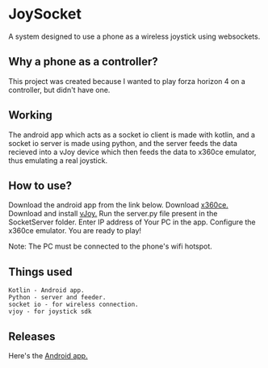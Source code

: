# JoySocket

A system designed to use a phone as a wireless joystick using websockets.


## Why a phone as a controller?

This project was created because I wanted to play forza horizon 4 on a controller, but didn't have one.

## Working

The android app which acts as a socket io client is made with kotlin, and a socket io server is made using python, and the server feeds the data recieved into a vJoy device which then feeds the data to x360ce emulator, thus emulating a real joystick.

## How to use?

Download the android app from the link below.
Download [x360ce.](https://www.x360ce.com/)
Download and install [vJoy.](http://vjoystick.sourceforge.net/site/index.php/download-a-install/download)
Run the server.py file present in the SocketServer folder.
Enter IP address of Your PC in the app.
Configure the x360ce emulator.
You are ready to play!

Note: The PC must be connected to the phone's wifi hotspot.

## Things used

	Kotlin - Android app.
	Python - server and feeder.
	socket io - for wireless connection.
	vjoy - for joystick sdk
  
## Releases

Here's the [Android app.](https://github.com/Karthikb777/JoySocket/releases/tag/v1.0)


